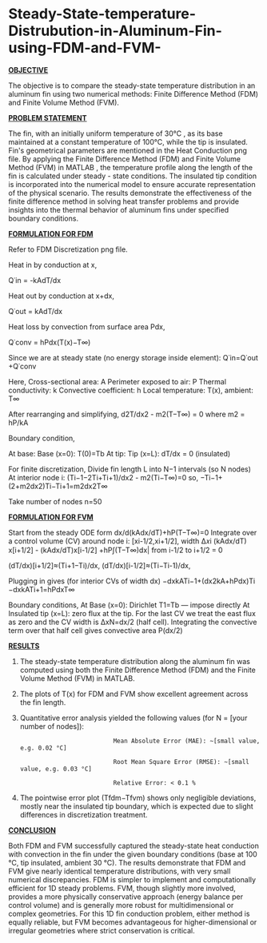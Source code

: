 # Steady-State-temperature-Distrubution-in-Aluminum-Fin-using-FDM-and-FVM-
<ins>**OBJECTIVE**</ins>

The objective is to compare the steady-state temperature distribution in an aluminum fin using two numerical methods: Finite Difference Method (FDM) and Finite Volume Method (FVM).

<ins>**PROBLEM STATEMENT**</ins>

The fin, with an initially uniform temperature of 30°C , as  its  base  maintained  at  a  constant  temperature of 100°C, while the tip is insulated. Fin's geometrical parameters are mentioned in the Heat Conduction png file. By applying the Finite Difference Method (FDM) and Finite Volume Method (FVM) in MATLAB  , the temperature   profile    along   the   length   of   the fin  is   calculated    under  steady - state  conditions.    The    insulated     tip    condition    is    incorporated     into     the    numerical model  to   ensure accurate representation of   the  physical  scenario. The  results  demonstrate  the effectiveness of   the finite difference   method  in   solving  heat  transfer  problems   and   provide insights  into   the thermal behavior of aluminum fins under specified boundary conditions.

<ins>**FORMULATION FOR FDM**</ins>

Refer to FDM Discretization png file. 

Heat in by conduction at x,

Q˙​in = -kAdT/dx

Heat out by conduction at x+dx,
                                                                                         
Q˙​out = kAdT/dx

Heat loss by convection from surface area Pdx,

Q˙​conv = hPdx(T(x)−T∞​)

Since we are at steady state (no energy storage inside element):
Q˙​in​=Q˙​out​+Q˙​conv

Here,
    Cross-sectional area: A
    Perimeter exposed to air: P
    Thermal conductivity: k
    Convective coefficient: h
    Local temperature: T(x), ambient: T∞
    
After rearranging and simplifying,
d2T/dx2 - m2(T−T∞) = 0 where m2 = hP/kA

Boundary condition,

At base: Base (x=0): T(0)=Tb
At tip: Tip (x=L): dT/dx = 0 (insulated)

For finite discretization, Divide fin length L into N−1 intervals (so N nodes)
	​
At interior node i:
(Ti−1​−2Ti​+Ti+1)/dx2 - m2(Ti​−T∞​)=0 
so, −Ti−1​+(2+m2dx2)Ti​−Ti+1​=m2dx2T∞​

Take number of nodes n=50


<ins>**FORMULATION FOR FVM**</ins>

Start from the steady ODE form
dx/d(kAdx/dT)+hP(T−T∞)=0
Integrate over a control volume (CV) around node i: [xi-1/2,xi+1/2], width Δ𝑥i
(kAdx/dT​)​x[i+1/2] - (kAdx/dT​)​x[i-1/2] +hP∫(T−T∞​)dx| from i-1/2 to i+1/2 = 0

(dT​/dx)[​i+1/2]​​≈(Ti+1−Ti​​)/dx,
(dT​/dx)[​i-1/2]​​≈(Ti−Ti​​-1)/dx,

Plugging in gives (for interior CVs of width dx)
−dxkA​Ti−1​+(dx2kA​+hPdx)Ti​−dxkA​Ti+1​=hPdxT∞

Boundary conditions,
At Base (x=0): Dirichlet T1=Tb — impose directly
At Insulated tip (x=L): zero flux at the tip. For the last CV we treat the east flux as zero and the CV width is ΔxN=dx/2 (half cell). Integrating the convective term over that half cell gives convective area 
P(dx/2)


<ins>**RESULTS**</ins>

1. The steady-state temperature distribution along the aluminum fin was computed using both the Finite Difference Method (FDM) and the Finite Volume Method (FVM) in MATLAB.

2. The plots of T(x) for FDM and FVM show excellent agreement across the fin length.

3. Quantitative error analysis yielded the following values (for N = [your number of nodes]):

                                 Mean Absolute Error (MAE): ~[small value, e.g. 0.02 °C]

                                 Root Mean Square Error (RMSE): ~[small value, e.g. 0.03 °C]

                                 Relative Error: < 0.1 %

4. The pointwise error plot (Tfdm−Tfvm) shows only negligible deviations, mostly near the insulated tip boundary, which is expected due to slight differences in discretization treatment.



<ins>**CONCLUSION**</ins>

Both FDM and FVM successfully captured the steady-state heat conduction with convection in the fin under the given boundary conditions (base at 100 °C, tip insulated, ambient 30 °C). The results demonstrate that FDM and FVM give nearly identical temperature distributions, with very small numerical discrepancies. FDM is simpler to implement and computationally efficient for 1D steady problems. FVM, though slightly more involved, provides a more physically conservative approach (energy balance per control volume) and is generally more robust for multidimensional or complex geometries. For this 1D fin conduction problem, either method is equally reliable, but FVM becomes advantageous for higher-dimensional or irregular geometries where strict conservation is critical.





                                               
